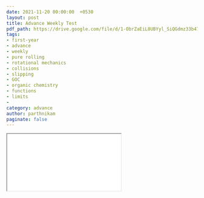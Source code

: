 ```yaml
---
date: 2021-11-20 00:00:00  +0530
layout: post
title: Advance Weekly Test
pdf_path: https://drive.google.com/file/d/1-ObrZaEiL8UBYyl_SiQGdmz33b471IWF/preview?usp=drive_link
tags: 
- first-year
- advance
- weekly
- pure rolling
- rotational mechanics
- collisions
- slipping
- GOC
- organic chemistry
- functions
- limits
- 
category: advance
author: parthnikam
paginate: false
---
```


<iframe class="embed-pdf" src="{{ page.pdf_path }}#toolbar=0" seamless="seamless" scrolling="no" style="overflow:hidden"></iframe>
